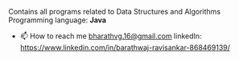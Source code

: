Contains all programs related to Data Structures and Algorithms
Programming language: **Java**
- 📫 How to reach me 
bharathvg.16@gmail.com
linkedIn: https://www.linkedin.com/in/barathwaj-ravisankar-868469139/
<!---
Barathwaj0895/Barathwaj0895 is a ✨ special ✨ repository because its `README.md` (this file) appears on your GitHub profile.
You can click the Preview link to take a look at your changes.
--->
